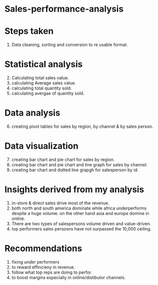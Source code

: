 # Sales-performance-analysis
# Steps taken
1. Data cleaning, sorting and conversion to re usable format.
# Statistical analysis
2. Calculating total sales value.
3. calculating Average sales value.
4. calculating total quantity sold.
5. calculating avergae of quantity sold.
# Data analysis
6. creating pivot tables for sales by region, by channel & by sales person.
# Data visualization
7. creating bar chart and pie chart for sales by region.
8. creating bar chart and pie chart and line graph for sales by channel.
9. creating bar chart and dotted line grapgh for salesperson by id.
# Insights derived from my analysis
1. in-store & direct sales drive most of the revenue.
2. both north and south america dominate while africa underperforms despite a huge volume. on the other hand asia and europe domine in online.
3. There are two types of salespersons volume driven and value-driven.
4. top performers sales persosns have not surpassed the 10,000 ceiling.
# Recommendations
1. fixing under performers
2. to reward effincieny in revenue.
3. follow what top reps are doing to perfor.
4. to boost margins especially in online/distibutor channels.
